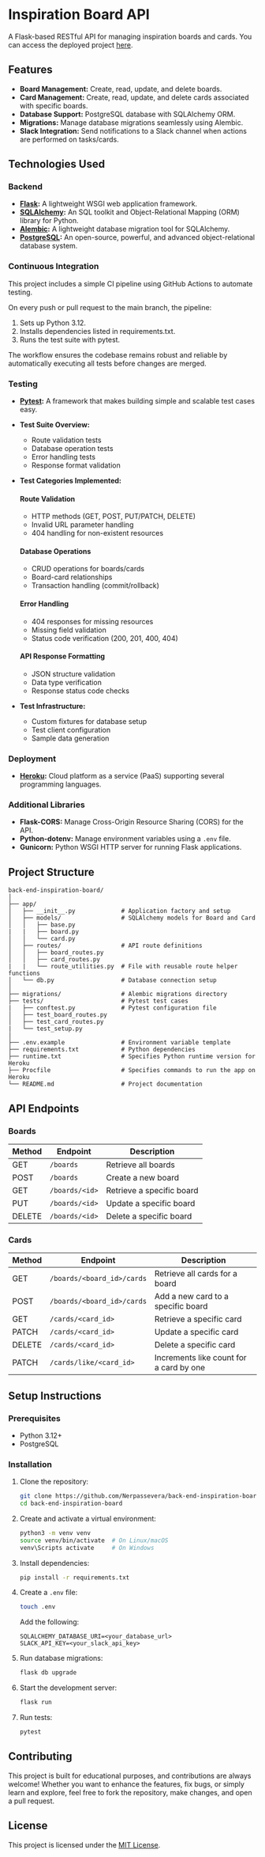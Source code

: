 
# Inspiration Board API

A Flask-based RESTful API for managing inspiration boards and cards.
You can access the deployed project [here](https://inspiration-board-app-frontend-62f20317cc28.herokuapp.com/).

## Features

- **Board Management:** Create, read, update, and delete boards.
- **Card Management:** Create, read, update, and delete cards associated with specific boards.
- **Database Support:** PostgreSQL database with SQLAlchemy ORM.
- **Migrations:** Manage database migrations seamlessly using Alembic.
- **Slack Integration:** Send notifications to a Slack channel when actions are performed on tasks/cards.

## Technologies Used

### Backend

- **[Flask](https://flask.palletsprojects.com/):** A lightweight WSGI web application framework.
- **[SQLAlchemy](https://www.sqlalchemy.org/):** An SQL toolkit and Object-Relational Mapping (ORM) library for Python.
- **[Alembic](https://alembic.sqlalchemy.org/):** A lightweight database migration tool for SQLAlchemy.
- **[PostgreSQL](https://www.postgresql.org/):** An open-source, powerful, and advanced object-relational database system.

### Continuous Integration

This project includes a simple CI pipeline using GitHub Actions to automate testing.

On every push or pull request to the main branch, the pipeline:
1.	Sets up Python 3.12.
2.	Installs dependencies listed in requirements.txt.
3.	Runs the test suite with pytest.

The workflow ensures the codebase remains robust and reliable by automatically executing all tests before changes are merged.

### Testing

- **[Pytest](https://docs.pytest.org/):** A framework that makes building simple and scalable test cases easy.
- **Test Suite Overview:**
   - Route validation tests
   - Database operation tests 
   - Error handling tests
   - Response format validation

 - **Test Categories Implemented:**
   #### Route Validation
   - HTTP methods (GET, POST, PUT/PATCH, DELETE)
   - Invalid URL parameter handling
   - 404 handling for non-existent resources

   #### Database Operations  
   - CRUD operations for boards/cards
   - Board-card relationships
   - Transaction handling (commit/rollback)

   #### Error Handling
   - 404 responses for missing resources 
   - Missing field validation
   - Status code verification (200, 201, 400, 404)

   #### API Response Formatting
   - JSON structure validation
   - Data type verification
   - Response status code checks

 - **Test Infrastructure:**
   - Custom fixtures for database setup
   - Test client configuration
   - Sample data generation

### Deployment

- **[Heroku](https://www.heroku.com/):** Cloud platform as a service (PaaS) supporting several programming languages.

### Additional Libraries

- **Flask-CORS:** Manage Cross-Origin Resource Sharing (CORS) for the API.
- **Python-dotenv:** Manage environment variables using a `.env` file.
- **Gunicorn:** Python WSGI HTTP server for running Flask applications.

## Project Structure

```
back-end-inspiration-board/
│
├── app/
│   ├── __init__.py             # Application factory and setup
│   ├── models/                 # SQLAlchemy models for Board and Card
│   │   ├── base.py             
|   |   ├── board.py            
│   │   └── card.py             
│   ├── routes/                 # API route definitions
│   │   ├── board_routes.py     
│   │   ├── card_routes.py      
|   |   └── route_utilities.py  # File with reusable route helper functions
│   └── db.py                   # Database connection setup
│
├── migrations/                 # Alembic migrations directory
├── tests/                      # Pytest test cases
|   ├── conftest.py             # Pytest configuration file
│   ├── test_board_routes.py
│   ├── test_card_routes.py
|   └── test_setup.py
│
├── .env.example                # Environment variable template
├── requirements.txt            # Python dependencies
├── runtime.txt                 # Specifies Python runtime version for Heroku
├── Procfile                    # Specifies commands to run the app on Heroku
└── README.md                   # Project documentation
```

## API Endpoints

### Boards

| Method | Endpoint          | Description                  |
|--------|--------------------|------------------------------|
| GET    | `/boards`         | Retrieve all boards          |
| POST   | `/boards`         | Create a new board           |
| GET    | `/boards/<id>`    | Retrieve a specific board    |
| PUT    | `/boards/<id>`    | Update a specific board      |
| DELETE | `/boards/<id>`    | Delete a specific board      |

### Cards

| Method | Endpoint                        | Description                          |
|--------|----------------------------------|--------------------------------------|
| GET    | `/boards/<board_id>/cards`      | Retrieve all cards for a board       |
| POST   | `/boards/<board_id>/cards`      | Add a new card to a specific board   |
| GET    | `/cards/<card_id>`              | Retrieve a specific card             |
| PATCH  | `/cards/<card_id>`              | Update a specific card               |
| DELETE | `/cards/<card_id>`              | Delete a specific card               |
| PATCH  | `/cards/like/<card_id>`         | Increments like count for a card by one|

## Setup Instructions

### Prerequisites

- Python 3.12+
- PostgreSQL

### Installation

1. Clone the repository:
    ```bash
    git clone https://github.com/Nerpassevera/back-end-inspiration-board.git
    cd back-end-inspiration-board
    ```

2. Create and activate a virtual environment:
    ```bash
    python3 -m venv venv
    source venv/bin/activate  # On Linux/macOS
    venv\Scripts activate     # On Windows
    ```

3. Install dependencies:
    ```bash
    pip install -r requirements.txt
    ```

4. Create a `.env` file:
    ```bash
    touch .env
    ```

    Add the following:
    ```
    SQLALCHEMY_DATABASE_URI=<your_database_url>
    SLACK_API_KEY=<your_slack_api_key>
    ```

5. Run database migrations:
    ```bash
    flask db upgrade
    ```

6. Start the development server:
    ```bash
    flask run
    ```

7. Run tests:
    ```bash
    pytest
    ```

## Contributing

This project is built for educational purposes, and contributions are always welcome! Whether you want to enhance the features, fix bugs, or simply learn and explore, feel free to fork the repository, make changes, and open a pull request.

## License

This project is licensed under the [MIT License](LICENSE).
